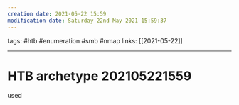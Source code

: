 ```yaml
---
creation date: 2021-05-22 15:59
modification date: Saturday 22nd May 2021 15:59:37
---
```

tags: #htb #enumeration #smb #nmap 
links: [[2021-05-22]]

---

# HTB archetype 202105221559

used